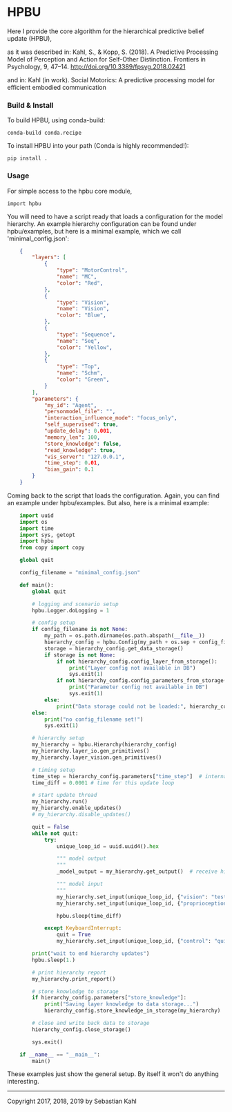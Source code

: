 # HPBU

Here I provide the core algorithm for the hierarchical predictive belief update (HPBU),

as it was described in:
Kahl, S., & Kopp, S. (2018). A Predictive Processing Model of Perception and Action for Self-Other Distinction. Frontiers in Psychology, 9, 47–14. http://doi.org/10.3389/fpsyg.2018.02421

and in:
Kahl (in work). Social Motorics: A predictive processing model for efficient embodied communication

### Build & Install

To build HPBU, using conda-build:

    conda-build conda.recipe

To install HPBU into your path (Conda is highly recommended!):

    pip install .

### Usage

For simple access to the hpbu core module,

    import hpbu

You will need to have a script ready that loads a configuration for the model hierarchy.
An example hierarchy configuration can be found under hpbu/examples, but here is a minimal example,
which we call 'minimal_config.json':

```json
    {
        "layers": [
            {
                "type": "MotorControl",
                "name": "MC",
                "color": "Red",
            },
            {
                "type": "Vision",
                "name": "Vision",
                "color": "Blue",
            },
            {
                "type": "Sequence",
                "name": "Seq",
                "color": "Yellow",
            },
            {
                "type": "Top",
                "name": "Schm",
                "color": "Green",
            }
        ],
        "parameters": {
            "my_id": "Agent",
            "personmodel_file": "",
            "interaction_influence_mode": "focus_only",
            "self_supervised": true,
            "update_delay": 0.001,
            "memory_len": 100,
            "store_knowledge": false,
            "read_knowledge": true,
            "vis_server": "127.0.0.1",
            "time_step": 0.01,
            "bias_gain": 0.1
        }
    }
```

Coming back to the script that loads the configuration.
Again, you can find an example under hpbu/examples.
But also, here is a minimal example:

```python
    import uuid
    import os
    import time
    import sys, getopt
    import hpbu
    from copy import copy

    global quit

    config_filename = "minimal_config.json"

    def main():
        global quit

        # logging and scenario setup
        hpbu.Logger.doLogging = 1

        # config setup
        if config_filename is not None:
            my_path = os.path.dirname(os.path.abspath(__file__))
            hierarchy_config = hpbu.Config(my_path + os.sep + config_filename)
            storage = hierarchy_config.get_data_storage()
            if storage is not None:
                if not hierarchy_config.config_layer_from_storage():
                    print("Layer config not available in DB")
                    sys.exit(1)
                if not hierarchy_config.config_parameters_from_storage():
                    print("Parameter config not available in DB")
                    sys.exit(1)
            else:
                print("Data storage could not be loaded:", hierarchy_config.data_file)
        else:
            print("no config_filename set!")
            sys.exit(1)

        # hierarchy setup
        my_hierarchy = hpbu.Hierarchy(hierarchy_config)
        my_hierarchy.layer_io.gen_primitives()
        my_hierarchy.layer_vision.gen_primitives()

        # timing setup
        time_step = hierarchy_config.parameters["time_step"]  # internal model time
        time_diff = 0.0001 # time for this update loop

        # start update thread
        my_hierarchy.run()
        my_hierarchy.enable_updates()
        # my_hierarchy.disable_updates()

        quit = False
        while not quit:
            try:
                unique_loop_id = uuid.uuid4().hex

                """ model output
                """
                _model_output = my_hierarchy.get_output()  # receive hierarchy output

                """ model input
                """
                my_hierarchy.set_input(unique_loop_id, {"vision": "test", time_step]})
                my_hierarchy.set_input(unique_loop_id, {"proprioception": "test"})

                hpbu.sleep(time_diff)

            except KeyboardInterrupt:
                quit = True
                my_hierarchy.set_input(unique_loop_id, {"control": "quit"})

        print("wait to end hierarchy updates")
        hpbu.sleep(1.)

        # print hierarchy report
        my_hierarchy.print_report()

        # store knowledge to storage
        if hierarchy_config.parameters["store_knowledge"]:
            print("Saving layer knowledge to data storage...")
            hierarchy_config.store_knowledge_in_storage(my_hierarchy)

        # close and write back data to storage
        hierarchy_config.close_storage()

        sys.exit()

    if __name__ == "__main__":
        main()
```

These examples just show the general setup. By itself it won't do anything interesting.

---
Copyright 2017, 2018, 2019 by Sebastian Kahl
